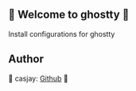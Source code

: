 ## 👋 Welcome to ghostty 🚀  

 Install configurations for ghostty  
  
  
## Author  

🤖 casjay: [Github](https://github.com/casjay) 🤖  

